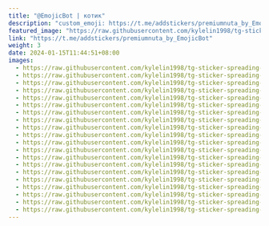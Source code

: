 ```yaml
---
title: "@EmojicBot | котик"
description: "custom_emoji: https://t.me/addstickers/premiumnuta_by_EmojicBot"
featured_image: "https://raw.githubusercontent.com/kylelin1998/tg-sticker-spreading-worldwide-images/main/img/0ab32d36-1e7b-43ed-bdf0-762aed90b98d.jpg"
link: "https://t.me/addstickers/premiumnuta_by_EmojicBot"
weight: 3
date: 2024-01-15T11:44:51+08:00
images:
  - https://raw.githubusercontent.com/kylelin1998/tg-sticker-spreading-worldwide-images/main/img/0ab32d36-1e7b-43ed-bdf0-762aed90b98d.jpg
  - https://raw.githubusercontent.com/kylelin1998/tg-sticker-spreading-worldwide-images/main/img/1464701f-2b95-46da-a517-6aa692bb9cd0.jpg
  - https://raw.githubusercontent.com/kylelin1998/tg-sticker-spreading-worldwide-images/main/img/82069f1d-84d0-4dba-aa20-cf96fcc28c1c.jpg
  - https://raw.githubusercontent.com/kylelin1998/tg-sticker-spreading-worldwide-images/main/img/5898c5ae-2346-41bd-8271-4e020911a5b3.jpg
  - https://raw.githubusercontent.com/kylelin1998/tg-sticker-spreading-worldwide-images/main/img/542e428f-5688-4965-9f88-c8c56cf14a58.jpg
  - https://raw.githubusercontent.com/kylelin1998/tg-sticker-spreading-worldwide-images/main/img/fb466bca-31c3-47ef-8edc-b7beed27a2cb.jpg
  - https://raw.githubusercontent.com/kylelin1998/tg-sticker-spreading-worldwide-images/main/img/d3a5b327-b69e-4d70-b9b9-ae0bf8522c31.jpg
  - https://raw.githubusercontent.com/kylelin1998/tg-sticker-spreading-worldwide-images/main/img/c4e3b9a3-da4c-405a-a155-f4eac46fc0cb.jpg
  - https://raw.githubusercontent.com/kylelin1998/tg-sticker-spreading-worldwide-images/main/img/562479fd-7ec6-41e6-84e0-7a992cff92c7.jpg
  - https://raw.githubusercontent.com/kylelin1998/tg-sticker-spreading-worldwide-images/main/img/56b9eead-703a-4d6f-b372-fd519a743fc6.jpg
  - https://raw.githubusercontent.com/kylelin1998/tg-sticker-spreading-worldwide-images/main/img/f414f0e3-d910-4628-abbb-3f3b441a28d3.jpg
  - https://raw.githubusercontent.com/kylelin1998/tg-sticker-spreading-worldwide-images/main/img/65e13b2f-bcc7-4611-bcbe-807eaad438ee.jpg
  - https://raw.githubusercontent.com/kylelin1998/tg-sticker-spreading-worldwide-images/main/img/11f62cd4-1c5f-41a7-9ebd-28cd6d6bba86.jpg
  - https://raw.githubusercontent.com/kylelin1998/tg-sticker-spreading-worldwide-images/main/img/d7a6f5b8-2611-42fe-b900-a24621f97853.jpg
  - https://raw.githubusercontent.com/kylelin1998/tg-sticker-spreading-worldwide-images/main/img/5a68ac8c-3e2d-44b8-a4c5-87cef6ead314.jpg
  - https://raw.githubusercontent.com/kylelin1998/tg-sticker-spreading-worldwide-images/main/img/49353c9b-4e72-4e06-827a-ec5f24e3c58b.jpg
  - https://raw.githubusercontent.com/kylelin1998/tg-sticker-spreading-worldwide-images/main/img/111183ca-0d5c-412b-a121-0d6b979dd507.jpg
  - https://raw.githubusercontent.com/kylelin1998/tg-sticker-spreading-worldwide-images/main/img/7ded3bef-0c44-4570-9c7f-cd50ef81f71c.jpg
  - https://raw.githubusercontent.com/kylelin1998/tg-sticker-spreading-worldwide-images/main/img/e0959a5d-9f87-4f58-9a07-5673aa5f2e2b.jpg
  - https://raw.githubusercontent.com/kylelin1998/tg-sticker-spreading-worldwide-images/main/img/15da9bd1-7c75-440d-8530-fd6cf7cabbe9.jpg
---
```

